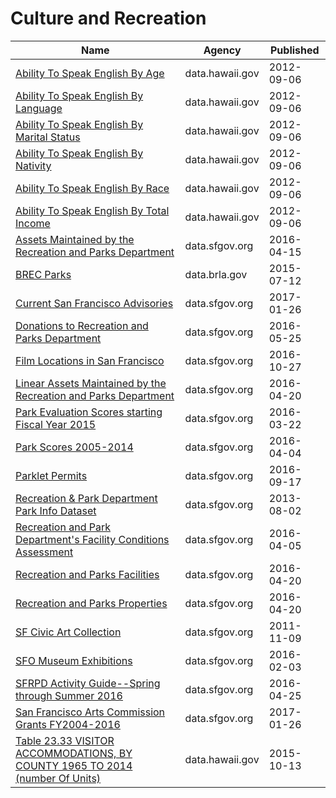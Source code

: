# Culture and Recreation

Name | Agency | Published
---- | ---- | ---------
[Ability To Speak English By Age](../datasets/ri9m-brxc.md) | data.hawaii.gov | 2012-09-06
[Ability To Speak English By Language](../datasets/8jzv-99pp.md) | data.hawaii.gov | 2012-09-06
[Ability To Speak English By Marital Status](../datasets/6jpf-s9b3.md) | data.hawaii.gov | 2012-09-06
[Ability To Speak English By Nativity](../datasets/u5ff-xh5k.md) | data.hawaii.gov | 2012-09-06
[Ability To Speak English By Race](../datasets/avad-trha.md) | data.hawaii.gov | 2012-09-06
[Ability To Speak English By Total Income](../datasets/wwsw-d6qv.md) | data.hawaii.gov | 2012-09-06
[Assets Maintained by the Recreation and Parks Department](../datasets/ays8-rxxc.md) | data.sfgov.org | 2016-04-15
[BREC Parks](../datasets/phg8-g77c.md) | data.brla.gov | 2015-07-12
[Current San Francisco Advisories](../datasets/qn4d-bra2.md) | data.sfgov.org | 2017-01-26
[Donations to Recreation and Parks Department](../datasets/n5gw-x78q.md) | data.sfgov.org | 2016-05-25
[Film Locations in San Francisco](../datasets/yitu-d5am.md) | data.sfgov.org | 2016-10-27
[Linear Assets Maintained by the Recreation and Parks Department](../datasets/hi3g-ejcy.md) | data.sfgov.org | 2016-04-20
[Park Evaluation Scores starting Fiscal Year 2015](../datasets/r33y-seqv.md) | data.sfgov.org | 2016-03-22
[Park Scores 2005-2014](../datasets/fjq8-r8ws.md) | data.sfgov.org | 2016-04-04
[Parklet Permits](../datasets/jczu-j2ku.md) | data.sfgov.org | 2016-09-17
[Recreation & Park Department Park Info Dataset](../datasets/z76i-7s65.md) | data.sfgov.org | 2013-08-02
[Recreation and Park Department's Facility Conditions Assessment](../datasets/dza3-i9eu.md) | data.sfgov.org | 2016-04-05
[Recreation and Parks Facilities](../datasets/xvq2-rjrk.md) | data.sfgov.org | 2016-04-20
[Recreation and Parks Properties](../datasets/strc-rdpj.md) | data.sfgov.org | 2016-04-20
[SF Civic Art Collection](../datasets/zfw6-95su.md) | data.sfgov.org | 2011-11-09
[SFO Museum Exhibitions](../datasets/bjtz-s8v8.md) | data.sfgov.org | 2016-02-03
[SFRPD Activity Guide--Spring through Summer 2016](../datasets/e3kj-6yzw.md) | data.sfgov.org | 2016-04-25
[San Francisco Arts Commission Grants FY2004-2016](../datasets/mxvq-mfs5.md) | data.sfgov.org | 2017-01-26
[Table 23.33 VISITOR ACCOMMODATIONS, BY COUNTY 1965 TO 2014 (number Of Units)](../datasets/w6i2-ivxn.md) | data.hawaii.gov | 2015-10-13

